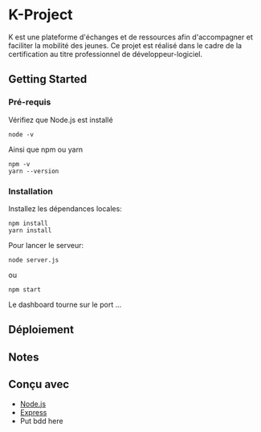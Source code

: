 # K-Project

K est une plateforme d'échanges et de ressources afin d'accompagner et faciliter la mobilité des jeunes.
Ce projet est réalisé dans le cadre de la certification au titre professionnel de développeur-logiciel.

## Getting Started



### Pré-requis
Vérifiez que Node.js est installé
```
node -v
```
Ainsi que npm ou yarn 
```
npm -v
yarn --version
```

### Installation

Installez les dépendances locales:
```
npm install
yarn install
```
Pour lancer le serveur:
```
node server.js

```
ou
```
npm start
```
Le dashboard tourne sur le port ...

## Déploiement


## Notes



## Conçu avec

* [Node.js](https://nodejs.org/en/)
* [Express](http://expressjs.com/fr/)
* Put bdd here
